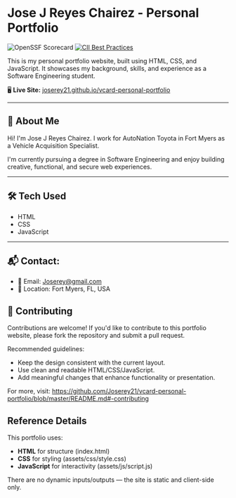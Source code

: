 # Jose J Reyes Chairez - Personal Portfolio

![OpenSSF Scorecard](https://api.securityscorecards.dev/projects/github.com/Joserey21/vcard-personal-portfolio/badge)
[![CII Best Practices](https://bestpractices.coreinfrastructure.org/projects/10247/badge)](https://bestpractices.coreinfrastructure.org/projects/10247)

This is my personal portfolio website, built using HTML, CSS, and JavaScript. It showcases my background, skills, and experience as a Software Engineering student.

🖥️ **Live Site:** [joserey21.github.io/vcard-personal-portfolio](https://joserey21.github.io/vcard-personal-portfolio)

---

## 📌 About Me

Hi! I'm Jose J Reyes Chairez. I work for AutoNation Toyota in Fort Myers as a Vehicle Acquisition Specialist.  

I'm currently pursuing a degree in Software Engineering and enjoy building creative, functional, and secure web experiences.

---

## 🛠️ Tech Used

- HTML
- CSS
- JavaScript

---

## 📬 Contact:

- 📧 Email: Joserey@gmail.com  
- 📍 Location: Fort Myers, FL, USA  
## 🤝 Contributing

Contributions are welcome! If you'd like to contribute to this portfolio website, please fork the repository and submit a pull request.

Recommended guidelines:
- Keep the design consistent with the current layout.
- Use clean and readable HTML/CSS/JavaScript.
- Add meaningful changes that enhance functionality or presentation.

For more, visit: https://github.com/Joserey21/vcard-personal-portfolio/blob/master/README.md#-contributing
## Reference Details

This portfolio uses:
- **HTML** for structure (index.html)
- **CSS** for styling (assets/css/style.css)
- **JavaScript** for interactivity (assets/js/script.js)

There are no dynamic inputs/outputs — the site is static and client-side only.

